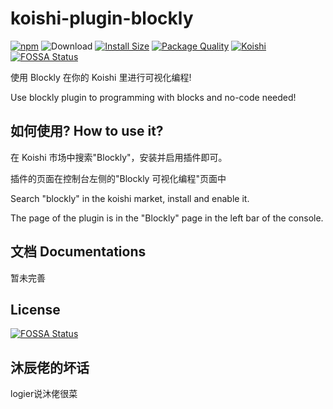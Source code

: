 # koishi-plugin-blockly

[![npm](https://img.shields.io/npm/v/koishi-plugin-blockly)](https://www.npmjs.com/package/koishi-plugin-blockly)
![Download](https://img.shields.io/npm/dm/koishi-plugin-openchat?style=round)
[![Install Size](https://packagephobia.com/badge?p=koishi-plugin-blockly)](https://packagephobia.com/result?p=koishi-plugin-blockly)
[![Package Quality](https://packagequality.com/shield/koishi-plugin-blockly.svg)](https://packagequality.com/#?package=koishi-plugin-blockly)
[![Koishi](https://badge.koishi.chat/rating/koishi-plugin-blockly?style=round)](https://koishi.chat)
[![FOSSA Status](https://app.fossa.com/api/projects/git%2Bgithub.com%2Fkoishijs%2Fkoishi-plugin-blockly.svg?type=shield)](https://app.fossa.com/projects/git%2Bgithub.com%2Fkoishijs%2Fkoishi-plugin-blockly?ref=badge_shield)

使用 Blockly 在你的 Koishi 里进行可视化编程!

Use blockly plugin to programming with blocks and no-code needed!

## 如何使用? How to use it?
在 Koishi 市场中搜索"Blockly"，安装并启用插件即可。

插件的页面在控制台左侧的"Blockly 可视化编程"页面中

Search "blockly" in the koishi market, install and enable it.

The page of the plugin is in the "Blockly" page in the left bar of the console.

## 文档 Documentations
暂未完善


## License
[![FOSSA Status](https://app.fossa.com/api/projects/git%2Bgithub.com%2Fkoishijs%2Fkoishi-plugin-blockly.svg?type=large)](https://app.fossa.com/projects/git%2Bgithub.com%2Fkoishijs%2Fkoishi-plugin-blockly?ref=badge_large)

## 沐辰佬的坏话
logier说沐佬很菜